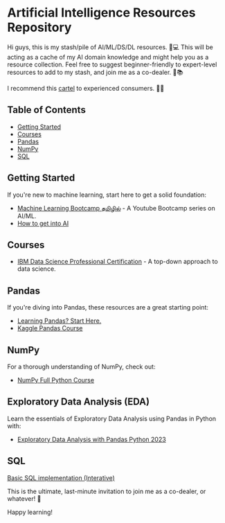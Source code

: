 # Artificial Intelligence Resources Repository

Hi guys, this is my stash/pile of AI/ML/DS/DL resources. 🧠💻 This will be acting as a cache of my AI domain knowledge and might help you as a resource collection. Feel free to suggest beginner-friendly to expert-level resources to add to my stash, and join me as a co-dealer. 🚀📚

I recommend this [cartel](https://github.com/nivu/ai_all_resources) to experienced consumers. 💊👤

## Table of Contents

- [Getting Started](#getting-started)
- [Courses](#courses)
- [Pandas](#pandas)
- [NumPy](#numpy)
- [SQL](#sql)

## Getting Started

If you're new to machine learning, start here to get a solid foundation:

- [Machine Learning Bootcamp தமிழில்](https://youtube.com/playlist?list=PLxI06TjqRkoeQE3iTbAeTnx48INfXm8Uc&feature=shared) - A Youtube Bootcamp series on AI/ML.
- [How to get into AI](https://youtu.be/wtolixa9XTg?feature=shared)

## Courses

- [IBM Data Science Professional Certification](https://www.coursera.org/professional-certificates/ibm-data-science) - A top-down approach to data science.

 ## Pandas

If you're diving into Pandas, these resources are a great starting point:

- [Learning Pandas? Start Here.](https://youtu.be/DkjCaAMBGWM?feature=shared)
- [Kaggle Pandas Course](https://www.kaggle.com/learn/pandas)

## NumPy

For a thorough understanding of NumPy, check out:

- [NumPy Full Python Course](https://youtu.be/4c_mwnYdbhQ?feature=shared)
  
## Exploratory Data Analysis (EDA)

Learn the essentials of Exploratory Data Analysis using Pandas in Python with:

- [Exploratory Data Analysis with Pandas Python 2023](https://youtu.be/xi0vhXFPegw?feature=shared)

## SQL

[Basic SQL implementation (Interative)](https://sqlbolt.com/)



This is the ultimate, last-minute invitation to join me as a co-dealer, or whatever! 🚀 

Happy learning!
